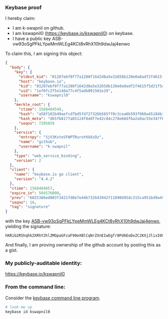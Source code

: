 ### Keybase proof

I hereby claim:

  * I am k-swapnil on github.
  * I am kswapnil0 (https://keybase.io/kswapnil0) on keybase.
  * I have a public key ASB-vw93oSgPFkLYpeMmWLEg4KCt8vRhX10h9dwJaj4enwo

To claim this, I am signing this object:

```json
{
  "body": {
    "key": {
      "eldest_kid": "01207ebf0f77a1280f1642d8a5e32658b120e0a0adf2f4615f5d21f5dc096a3e1e9f0a",
      "host": "keybase.io",
      "kid": "01207ebf0f77a1280f1642d8a5e32658b120e0a0adf2f4615f5d21f5dc096a3e1e9f0a",
      "uid": "1ef0fc2f5e140a77c4f5adb091501e19",
      "username": "kswapnil0"
    },
    "merkle_root": {
      "ctime": 1568404549,
      "hash": "a58f102b49aefcd7bd5fd727326b565ff0c3cea6b593f968a45184b38ae7129803366c290254a7af971ad0215880924db2f562b48bffc7fb30a0c7f0c59e225a",
      "hash_meta": "d65fb8177a85124f8ddf7e42c84c278e68dfba2a9ac55e347f6e60e578ba9c0f",
      "seqno": 7205859
    },
    "service": {
      "entropy": "SjV3KxteSFWPTRurotKU4zDz",
      "name": "github",
      "username": "k-swapnil"
    },
    "type": "web_service_binding",
    "version": 2
  },
  "client": {
    "name": "keybase.io go client",
    "version": "4.4.2"
  },
  "ctime": 1568404657,
  "expire_in": 504576000,
  "prev": "6025386ed003f3421fd8e7e44b732643942f11890d95dc315ca951bd9a490fe1",
  "seqno": 16,
  "tag": "signature"
}
```

with the key [ASB-vw93oSgPFkLYpeMmWLEg4KCt8vRhX10h9dwJaj4enwo](https://keybase.io/kswapnil0), yielding the signature:

```
hKRib2R5hqhkZXRhY2hlZMOpaGFzaF90eXBlCqNrZXnEIwEgfr8Pd6EoDxZC2KXjJlixIOCgrfL0YV9dIfXcCWo+Hp8Kp3BheWxvYWTESpcCEMQgYCU4btAD80If2OfkS3MmQ5QvEYkNldwxXKlRvZpJD+HEIImm8d2pWEHCqY3h2DHDa17I9szFtBVDHofWilg5eA+BAgHCo3NpZ8RAg8VSsUP2uHlakSz7irrAWeqCBjwdpCqqTTbCT3oLbpXVayU7+JhVS4zJbokDblGLhbjnqYaHEeMm7Mwnh4ySCahzaWdfdHlwZSCkaGFzaIKkdHlwZQildmFsdWXEIIjo3iAcwsOgTguViB3MwZrTRafUl4HUGr/xjZwCFowHo3RhZ80CAqd2ZXJzaW9uAQ==

```

And finally, I am proving ownership of the github account by posting this as a gist.

### My publicly-auditable identity:

https://keybase.io/kswapnil0

### From the command line:

Consider the [keybase command line program](https://keybase.io/download).

```bash
# look me up
keybase id kswapnil0
```
